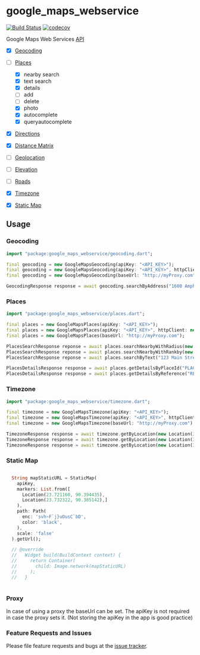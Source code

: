 # google_maps_webservice

[![Build Status](https://travis-ci.org/lejard-h/google_maps_webservice.svg?branch=master)](https://travis-ci.org/lejard-h/google_maps_webservice)
[![codecov](https://codecov.io/gh/lejard-h/google_maps_webservice/branch/master/graph/badge.svg)](https://codecov.io/gh/lejard-h/google_maps_webservice)

Google Maps Web Services [API](https://developers.google.com/maps/web-services)

- [x] [Geocoding](https://developers.google.com/maps/documentation/geocoding/start)
- [ ] [Places](https://developers.google.com/places/web-service/)
    - [x] nearby search
    - [x] text search
    - [x] details
    - [ ] add
    - [ ] delete
    - [x] photo
    - [x] autocomplete
    - [x] queryautocomplete
- [x] [Directions](https://developers.google.com/maps/documentation/directions/)
- [x] [Distance Matrix](https://developers.google.com/maps/documentation/distance-matrix/)
- [ ] [Geolocation](https://developers.google.com/maps/documentation/geolocation/intro)
- [ ] [Elevation](https://developers.google.com/maps/documentation/elevation/start)
- [ ] [Roads](https://developers.google.com/maps/documentation/roads/intro)
- [x] [Timezone](https://developers.google.com/maps/documentation/timezone/start)
- [x] [Static Map](https://developers.google.com/maps/documentation/maps-static/dev-guide)


## Usage

### Geocoding

```dart
import "package:google_maps_webservice/geocoding.dart";

final geocoding = new GoogleMapsGeocoding(apiKey: "<API_KEY>");
final geocoding = new GoogleMapsGeocoding(apiKey: "<API_KEY>", httpClient: new BrowserClient());
final geocoding = new GoogleMapsGeocoding(baseUrl: "http://myProxy.com");

GeocodingResponse response = await geocoding.searchByAddress("1600 Amphitheatre Parkway, Mountain View, CA");
```

### Places

```dart
import "package:google_maps_webservice/places.dart";

final places = new GoogleMapsPlaces(apiKey: "<API_KEY>");
final places = new GoogleMapsPlaces(apiKey: "<API_KEY>", httpClient: new BrowserClient());
final places = new GoogleMapsPlaces(baseUrl: "http://myProxy.com");

PlacesSearchResponse reponse = await places.searchNearbyWithRadius(new Location(31.0424, 42.421), 500);
PlacesSearchResponse reponse = await places.searchNearbyWithRankby(new Location(31.0424, 42.421), "distance");
PlacesSearchResponse reponse = await places.searchByText("123 Main Street");

PlacesDetailsResponse response = await places.getDetailsByPlaceId("PLACE_ID");
PlacesDetailsResponse response = await places.getDetailsByReference("REF");
```

### Timezone

```dart
import "package:google_maps_webservice/timezone.dart";

final timezone = new GoogleMapsTimezone(apiKey: "<API_KEY>");
final timezone = new GoogleMapsTimezone(apiKey: "<API_KEY>", httpClient: new BrowserClient());
final timezone = new GoogleMapsTimezone(baseUrl: "http://myProxy.com");

TimezoneResponse response = await timezone.getByLocation(new Location(31.0424, 42.421));
TimezoneResponse response = await timezone.getByLocation(new Location(31.0424, 42.421), timestamp: DateTime.utc(2019, 4, 24));
TimezoneResponse response = await timezone.getByLocation(new Location(31.0424, 42.421), timestamp: DateTime.utc(2019, 4, 24), language: 'es');
```

### Static Map


```dart

  String mapStaticURL = StaticMap(
    apiKey,
    markers: List.from([
      Location(23.721160, 90.394435),
      Location(23.732322, 90.385142),]
    ),
    path: Path(
      enc: 'svh~F`j}uOusC`bD', 
      color: 'black',
    ),
    scale: 'false'
  ).getUrl();

  // @override
  //   Widget build(BuildContext context) {
  //     return Container(
  //       child: Image.network(mapStaticURL)
  //     );
  //   }
  
```

### Proxy

In case of using a proxy the baseUrl can be set.
The apiKey is not required in case the proxy sets it. (Not storing the apiKey in the app is good practice)

### Feature Requests and Issues

Please file feature requests and bugs at the [issue tracker][tracker].

[tracker]: https://github.com/lejard-h/google_maps_webservice/issues/new
